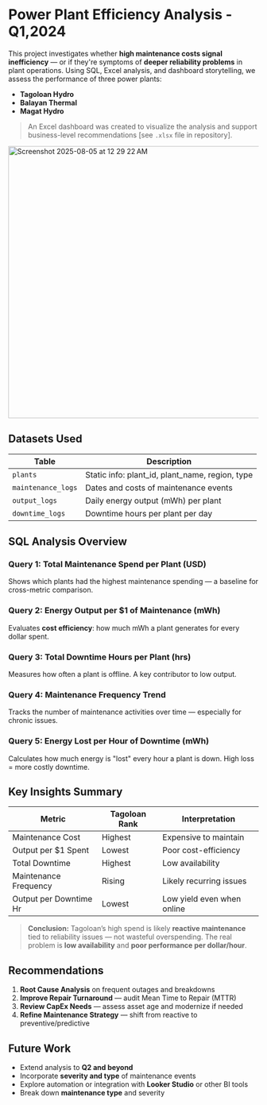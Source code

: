 # Power Plant Efficiency Analysis - Q1,2024

This project investigates whether **high maintenance costs signal inefficiency** — or if they're symptoms of **deeper reliability problems** in plant operations. Using SQL, Excel analysis, and dashboard storytelling, we assess the performance of three power plants:

- **Tagoloan Hydro**  
- **Balayan Thermal**  
- **Magat Hydro**

> An Excel dashboard was created to visualize the analysis and support business-level recommendations [see `.xlsx` file in repository].
<img width="1111" height="548" alt="Screenshot 2025-08-05 at 12 29 22 AM" src="https://github.com/user-attachments/assets/414514aa-f526-441b-8d99-151ad3d63b11" />

## Datasets Used

| Table | Description |
|-------|-------------|
| `plants` | Static info: plant_id, plant_name, region, type |
| `maintenance_logs` | Dates and costs of maintenance events |
| `output_logs` | Daily energy output (mWh) per plant |
| `downtime_logs` | Downtime hours per plant per day |

## SQL Analysis Overview

### Query 1: Total Maintenance Spend per Plant (USD)
Shows which plants had the highest maintenance spending — a baseline for cross-metric comparison.

### Query 2: Energy Output per $1 of Maintenance (mWh) 
Evaluates **cost efficiency**: how much mWh a plant generates for every dollar spent.

### Query 3: Total Downtime Hours per Plant (hrs) 
Measures how often a plant is offline. A key contributor to low output.

### Query 4: Maintenance Frequency Trend  
Tracks the number of maintenance activities over time — especially for chronic issues.

### Query 5: Energy Lost per Hour of Downtime (mWh) 
Calculates how much energy is "lost" every hour a plant is down. High loss = more costly downtime.

## Key Insights Summary

| Metric | Tagoloan Rank | Interpretation |
|--------|---------------|----------------|
| Maintenance Cost | Highest | Expensive to maintain |
| Output per $1 Spent | Lowest | Poor cost-efficiency |
| Total Downtime | Highest | Low availability |
| Maintenance Frequency | Rising | Likely recurring issues |
| Output per Downtime Hr | Lowest | Low yield even when online |

> **Conclusion:** Tagoloan’s high spend is likely **reactive maintenance** tied to reliability issues — not wasteful overspending. The real problem is **low availability** and **poor performance per dollar/hour**.

## Recommendations

1. **Root Cause Analysis** on frequent outages and breakdowns  
2. **Improve Repair Turnaround** — audit Mean Time to Repair (MTTR)  
3. **Review CapEx Needs** — assess asset age and modernize if needed  
4. **Refine Maintenance Strategy** — shift from reactive to preventive/predictive

## Future Work

- Extend analysis to **Q2 and beyond**  
- Incorporate **severity and type** of maintenance events  
- Explore automation or integration with **Looker Studio** or other BI tools 
- Break down **maintenance type** and severity  


